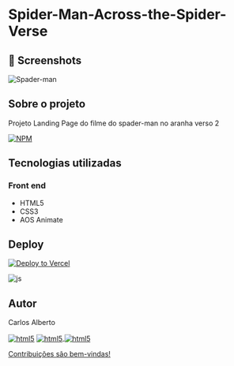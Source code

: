 # Spider-Man-Across-the-Spider-Verse

## 📌 Screenshots
![Spader-man](https://github.com/carllos-alberto/Spider-Man-Across-the-Spider-Verse/assets/81397233/ccb2da80-e150-4aa1-bb7e-bba104ae2f10)

## Sobre o projeto
Projeto Landing Page do filme do spader-man no aranha verso 2

[![NPM](https://img.shields.io/npm/l/react)](https://github.com/carllos-alberto/Spider-Man-Across-the-Spider-Verse/blob/master/LICENSE) 

## Tecnologias utilizadas
### Front end
- HTML5  
- CSS3
- AOS Animate

## Deploy
[![Deploy to Vercel](https://vercel.com/button)](https://semafaro.vercel.app/)

<img align="center" alt="js" src="https://img.shields.io/badge/Made%20for-VSCode-1f425f.svg" />

## Autor

Carlos Alberto
<div>
 <a href = "mailto:carllos.seg@gmail.com" target="_blank"><img align="center" alt="html5" src="https://img.shields.io/badge/Gmail-D14836?style=for-the-badge&logo=gmail&logoColor=white"/></a>
 <a href="https://www.linkedin.com/in/carlosalbertodesenvolvedorfrontend" target="_blank"><img align="center" alt="html5" src="https://img.shields.io/badge/LinkedIn-0077B5?style=for-the-badge&logo=linkedin&logoColor=white">
  <a href="https://github.com/carllos-alberto" target="_blank"><img align="center" alt="html5" src="https://img.shields.io/badge/GitHub-100000?style=for-the-badge&logo=github&logoColor=white">
</div>
  
   
   Contribuições são bem-vindas!
